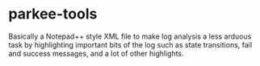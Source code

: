 # parkee-tools
Basically a Notepad++ style XML file to make log analysis a less arduous task by highlighting important bits of the log such as state transitions, fail and success messages, and a lot of other highlights.
